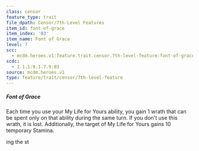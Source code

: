 ```yaml
---
class: censor
feature_type: trait
file_dpath: Censor/7th-Level Features
item_id: font-of-grace
item_index: '03'
item_name: Font of Grace
level: 7
scc:
  - mcdm.heroes.v1:feature.trait.censor.7th-level-feature:font-of-grace
scdc:
  - 1.1.1:9.1.7.9:03
source: mcdm.heroes.v1
type: feature/trait/censor/7th-level-feature
---
```


##### Font of Grace

Each time you use your My Life for Yours ability, you gain 1 wrath that can be spent only on that ability during the same turn. If you don't use this wrath, it is lost. Additionally, the target of My Life for Yours gains 10 temporary Stamina.

ing the st
